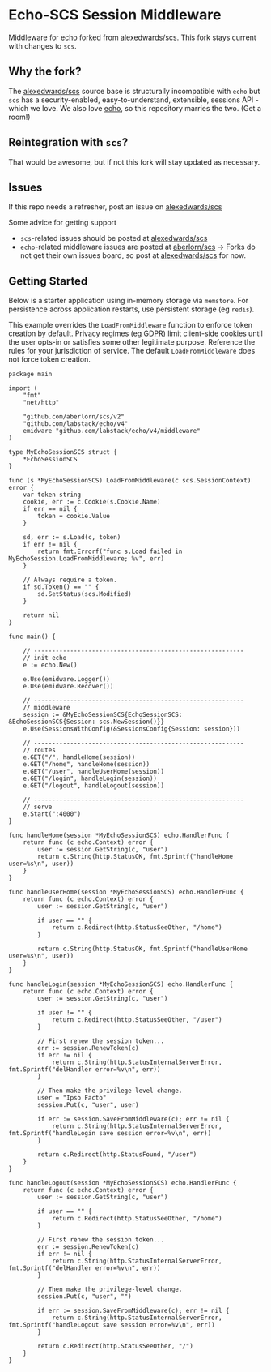 # Echo-SCS Session Middleware

Middleware for [echo](https://github.com/labstack/echo) forked from [alexedwards/scs](https://github.com/alexedwards/scs). This fork stays current with changes to `scs`. 

## Why the fork?

The [alexedwards/scs](https://github.com/alexedwards/scs) source base is structurally incompatible with `echo` but `scs` has a security-enabled, easy-to-understand, extensible, sessions API - which we love. We also love [echo](https://github.com/labstack/echo), so this repository marries the two. (Get a room!) 

## Reintegration with `scs`?

That would be awesome, but if not this fork will stay updated as necessary.

## Issues

If this repo needs a refresher, post an issue on [alexedwards/scs](https://github.com/alexedwards/scs) 

Some advice for getting support

* `scs`-related issues should be posted at [alexedwards/scs](https://github.com/alexedwards/scs) 
* `echo`-related middleware issues are posted at [aberlorn/scs](https://github.com/aberlorn/scs) -> Forks do not get their own issues board, so post at [alexedwards/scs](https://github.com/alexedwards/scs) for now. 

## Getting Started

Below is a starter application using in-memory storage via `memstore`. For persistence across application restarts, use persistent storage (eg `redis`).

This example overrides the `LoadFromMiddleware` function to enforce token creation by default. Privacy regimes (eg [GDPR](https://eugdpr.org/)) limit client-side cookies until the user opts-in or satisfies some other legitimate purpose. Reference the rules for your jurisdiction of service. The default `LoadFromMiddleware` does not force token creation. 


```golang
package main

import (
	"fmt"
	"net/http"
	
	"github.com/aberlorn/scs/v2"
	"github.com/labstack/echo/v4"
	emidware "github.com/labstack/echo/v4/middleware"
)

type MyEchoSessionSCS struct {
	*EchoSessionSCS
}

func (s *MyEchoSessionSCS) LoadFromMiddleware(c scs.SessionContext) error {
	var token string
	cookie, err := c.Cookie(s.Cookie.Name)
	if err == nil {
		token = cookie.Value
	}

	sd, err := s.Load(c, token)
	if err != nil {
		return fmt.Errorf("func s.Load failed in MyEchoSession.LoadFromMiddleware; %v", err)
	}

	// Always require a token.
	if sd.Token() == "" {
		sd.SetStatus(scs.Modified)
	}

	return nil
}

func main() {

	// ----------------------------------------------------------
	// init echo
	e := echo.New()

	e.Use(emidware.Logger())
	e.Use(emidware.Recover())

	// ----------------------------------------------------------
	// middleware
	session := &MyEchoSessionSCS{EchoSessionSCS: &EchoSessionSCS{Session: scs.NewSession()}}
	e.Use(SessionsWithConfig(&SessionsConfig{Session: session}))

	// ----------------------------------------------------------
	// routes
	e.GET("/", handleHome(session))
	e.GET("/home", handleHome(session))
	e.GET("/user", handleUserHome(session))
	e.GET("/login", handleLogin(session))
	e.GET("/logout", handleLogout(session))

	// ----------------------------------------------------------
	// serve
	e.Start(":4000")
}

func handleHome(session *MyEchoSessionSCS) echo.HandlerFunc {
	return func (c echo.Context) error {
		user := session.GetString(c, "user")
		return c.String(http.StatusOK, fmt.Sprintf("handleHome user=%s\n", user))
	}
}

func handleUserHome(session *MyEchoSessionSCS) echo.HandlerFunc {
	return func (c echo.Context) error {
		user := session.GetString(c, "user")

		if user == "" {
			return c.Redirect(http.StatusSeeOther, "/home")
		}

		return c.String(http.StatusOK, fmt.Sprintf("handleUserHome user=%s\n", user))
	}
}

func handleLogin(session *MyEchoSessionSCS) echo.HandlerFunc {
	return func (c echo.Context) error {
		user := session.GetString(c, "user")

		if user != "" {
			return c.Redirect(http.StatusSeeOther, "/user")
		}

		// First renew the session token...
		err := session.RenewToken(c)
		if err != nil {
			return c.String(http.StatusInternalServerError, fmt.Sprintf("delHandler error=%v\n", err))
		}

		// Then make the privilege-level change.
		user = "Ipso Facto"
		session.Put(c, "user", user)

		if err := session.SaveFromMiddleware(c); err != nil {
			return c.String(http.StatusInternalServerError, fmt.Sprintf("handleLogin save session error=%v\n", err))
		}

		return c.Redirect(http.StatusFound, "/user")
	}
}

func handleLogout(session *MyEchoSessionSCS) echo.HandlerFunc {
	return func (c echo.Context) error {
		user := session.GetString(c, "user")

		if user == "" {
			return c.Redirect(http.StatusSeeOther, "/home")
		}

		// First renew the session token...
		err := session.RenewToken(c)
		if err != nil {
			return c.String(http.StatusInternalServerError, fmt.Sprintf("delHandler error=%v\n", err))
		}

		// Then make the privilege-level change.
		session.Put(c, "user", "")

		if err := session.SaveFromMiddleware(c); err != nil {
			return c.String(http.StatusInternalServerError, fmt.Sprintf("handleLogout save session error=%v\n", err))
		}

		return c.Redirect(http.StatusSeeOther, "/")
	}
}
```